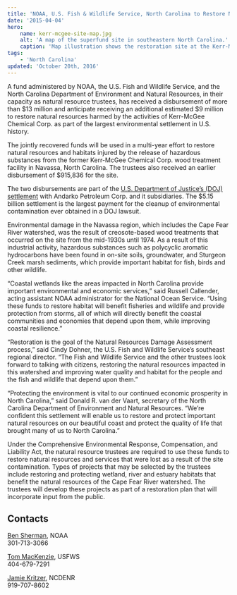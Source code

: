 ```yaml
---
title: 'NOAA, U.S. Fish & Wildlife Service, North Carolina to Restore Natural Resources Affected by Wood Treatment Plant'
date: '2015-04-04'
hero:
    name: kerr-mcgee-site-map.jpg
    alt: 'A map of the superfund site in southeastern North Carolina.'
    caption: 'Map illustration shows the restoration site at the Kerr-McKee former wood-treatment processing plant in Navassa. Map by NOAA.'
tags:
    - 'North Carolina'
updated: 'October 20th, 2016'
---
```


A fund administered by NOAA, the U.S. Fish and Wildlife Service, and the North Carolina Department of Environment and Natural Resources, in their capacity as natural resource trustees, has received a disbursement of more than $13 million and anticipate receiving an additional estimated $9 million to restore natural resources harmed by the activities of Kerr-McGee Chemical Corp. as part of the largest environmental settlement in U.S. history.

The jointly recovered funds will be used in a multi-year effort to restore natural resources and habitats injured by the release of hazardous substances from the former Kerr-McGee Chemical Corp. wood treatment facility in Navassa, North Carolina. The trustees also received an earlier disbursement of $915,836 for the site.

The two disbursements are part of the [U.S. Department of Justice’s (DOJ) settlement](http://www.justice.gov/opa/pr/historic-515-billion-environmental-and-tort-settlement-anadarko-petroleum-corp-goes-effect-0) with Andarko Petroleum Corp. and it subsidiaries. The $5.15 billion settlement is the largest payment for the cleanup of environmental contamination ever obtained in a DOJ lawsuit.

Environmental damage in the Navassa region, which includes the Cape Fear River watershed, was the result of creosote-based wood treatments that occurred on the site from the mid-1930s until 1974\. As a result of this industrial activity, hazardous substances such as polycyclic aromatic hydrocarbons have been found in on-site soils, groundwater, and Sturgeon Creek marsh sediments, which provide important habitat for fish, birds and other wildlife.

“Coastal wetlands like the areas impacted in North Carolina provide important environmental and economic services,” said Russell Callender, acting assistant NOAA administrator for the National Ocean Service. “Using these funds to restore habitat will benefit fisheries and wildlife and provide protection from storms, all of which will directly benefit the coastal communities and economies that depend upon them, while improving coastal resilience.”

“Restoration is the goal of the Natural Resources Damage Assessment process,” said Cindy Dohner, the U.S. Fish and Wildlife Service’s southeast regional director. “The Fish and Wildlife Service and the other trustees look forward to talking with citizens, restoring the natural resources impacted in this watershed and improving water quality and habitat for the people and the fish and wildlife that depend upon them.”

“Protecting the environment is vital to our continued economic prosperity in North Carolina,” said Donald R. van der Vaart, secretary of the North Carolina Department of Environment and Natural Resources. “We’re confident this settlement will enable us to restore and protect important natural resources on our beautiful coast and protect the quality of life that brought many of us to North Carolina.”

Under the Comprehensive Environmental Response, Compensation, and Liability Act, the natural resource trustees are required to use these funds to restore natural resources and services that were lost as a result of the site contamination. Types of projects that may be selected by the trustees include restoring and protecting wetland, river and estuary habitats that benefit the natural resources of the Cape Fear River watershed. The trustees will develop these projects as part of a restoration plan that will incorporate input from the public.

## Contacts

[Ben Sherman](mailto:ben.sherman@noaa.gov), NOAA  
301-713-3066

[Tom MacKenzie](mailto:tom_mackenzie@fws.gov), USFWS  
404-679-7291

[Jamie Kritzer](mailto:Jamie.Kritzer@ncdenr.gov), NCDENR  
919-707-8602
